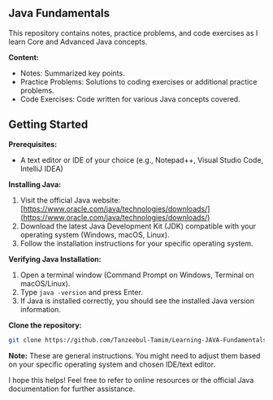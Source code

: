 ## Java Fundamentals

This repository contains notes, practice problems, and code exercises as I learn Core and Advanced Java concepts.

**Content:**

* Notes: Summarized key points.
* Practice Problems: Solutions to coding exercises or additional practice problems.
* Code Exercises: Code written for various Java concepts covered. 

## Getting Started

**Prerequisites:**

* A text editor or IDE of your choice (e.g., Notepad++, Visual Studio Code, IntelliJ IDEA)

**Installing Java:**

1. Visit the official Java website: [https://www.oracle.com/java/technologies/downloads/](https://www.oracle.com/java/technologies/downloads/)
2. Download the latest Java Development Kit (JDK) compatible with your operating system (Windows, macOS, Linux).
3. Follow the installation instructions for your specific operating system.

**Verifying Java Installation:**

1. Open a terminal window (Command Prompt on Windows, Terminal on macOS/Linux).
2. Type `java -version` and press Enter.
3. If Java is installed correctly, you should see the installed Java version information.

**Clone the repository:**

   ```sh
   git clone https://github.com/Tanzeebul-Tamim/Learning-JAVA-Fundamentals

   ```

**Note:** These are general instructions. You might need to adjust them based on your specific operating system and chosen IDE/text editor.

I hope this helps! Feel free to refer to online resources or the official Java documentation for further assistance.

